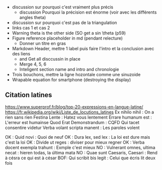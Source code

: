 * discussion sur pourquoi c'est vraiment plus précis
  * discussion Pourquoi la précision est énorme (voir avec les différents angles theta)
* discussion sur pourquoi c'est pas de la triangulation
* links cas 1 et cas 2
* Warning theta is the other side (SO get a sin \theta (p59)
* Figure reference placeholder in md (pendant relecture)
  * Donner un titre en gras
* Markdown Header, mettre 1 label puis faire l'intro et la conclusion avec des liens
  * and Get all disccussin in place
  * Merge 4, 5, 6
  * Inteligent section name and intro and chronologie
* Trois bouchons, mettre la ligne hozontale comme une sinuzoide
* Wrapable equation for smartphone (destroying the display)



## Citation latines
https://www.superprof.fr/blog/top-20-expressions-en-langue-latine/
https://fr.wikipedia.org/wiki/Liste_de_locutions_latines
Ex nihilo nihil : On a rien sans rien
Festina Lente : Hatez vous lentement
Errare humanum est : L'erreur est humainse
Quod Erat Demonstrandum  : CQFD
Qui tacet consentire videtur
Verba volant scripta manent : Les paroles volent

OK : Quid novi : Quoi de neuf
OK : Dura lex, sed lex : La loi est dure mais c'est la loi
OK : Divide ut reges : diviser pour mieux regner
OK : Verba docent exempla trahunt : Exmple c'est mieux
NO : Vulnerant omnes, ultima necat :  hieren todas, la última mata
NO : Quae sunt Caesaris, Caesari : Rend à césra ce qui est à césar
BOF: Qui scribit bis legit : Celui que écris lit deux fois 
